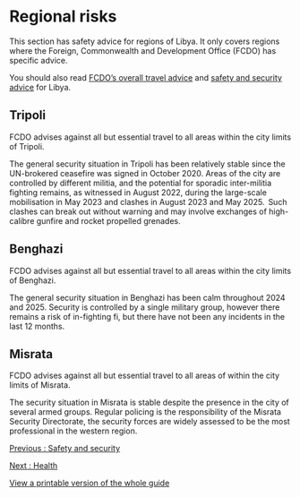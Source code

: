 # Regional risks

This section has safety advice for regions of Libya. It only covers regions where the Foreign, Commonwealth and Development Office (FCDO) has specific advice.

You should also read [FCDO’s overall travel advice](https://www.gov.uk/foreign-travel-advice/libya) and [safety and security advice](https://www.gov.uk/foreign-travel-advice/libya/safety-and-security) for Libya.

## Tripoli

FCDO advises against all but essential travel to all areas within the city limits of Tripoli.

The general security situation in Tripoli has been relatively stable since the UN-brokered ceasefire was signed in October 2020. Areas of the city are controlled by different militia, and the potential for sporadic inter-militia fighting remains, as witnessed in August 2022, during the large-scale mobilisation in May 2023 and clashes in August 2023 and May 2025.  Such clashes can break out without warning and may involve exchanges of high-calibre gunfire and rocket propelled grenades.

## Benghazi

FCDO advises against all but essential travel to all areas within the city limits of Benghazi.

The general security situation in Benghazi has been calm throughout 2024 and 2025. Security is controlled by a single military group, however there remains a risk of in-fighting fi, but there have not been any incidents in the last 12 months.

## Misrata

FCDO advises against all but essential travel to all areas of within the city limits of Misrata.

The security situation in Misrata is stable despite the presence in the city of several armed groups. Regular policing is the responsibility of the Misrata Security Directorate, the security forces are widely assessed to be the most professional in the western region.

[Previous
:
Safety and security](/foreign-travel-advice/libya/safety-and-security)

[Next
:
Health](/foreign-travel-advice/libya/health)

[View a printable version of the whole guide](/foreign-travel-advice/libya/print)